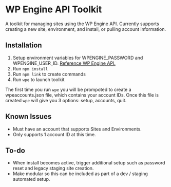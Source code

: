 # WP Engine API Toolkit

A toolkit for managing sites using the WP Engine API. Currently supports creating a new site, environment, and install, or pulling account information.

## Installation

1.  Setup environment variables for WPENGINE_PASSWORD and WPENGINE_USER_ID. [Reference WP Engine API.](https://wpengineapi.com/)
2.  Run `npm install`
3.  Run `npm link` to create commands
4.  Run `wpe` to launch toolkit

The first time you run `wpe` you will be prompoted to create a wpeaccounts.json file, which contains your account IDs. Once this file is created `wpe` will give you 3 options: setup, accounts, quit.

## Known Issues

-   Must have an account that supports Sites and Environments.
-   Only supports 1 account ID at this time.

## To-do

-   When install becomes active, trigger additional setup such as password reset and legacy staging site creation.
-   Make modular so this can be included as part of a dev / staging automated setup.
